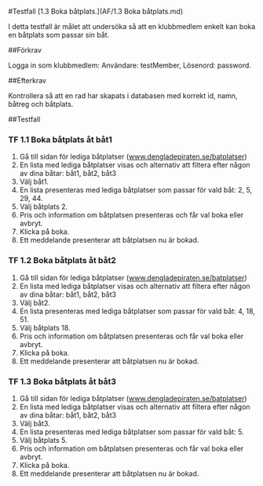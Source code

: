 #Testfall [1.3 Boka båtplats.](AF/1.3 Boka båtplats.md)

I detta testfall är målet att undersöka så att en klubbmedlem enkelt kan boka en båtplats som passar sin båt.

##Förkrav

Logga in som klubbmedlem: Användare: testMember, Lösenord: password.

##Efterkrav

Kontrollera så att en rad har skapats i databasen med korrekt id, namn, båtreg och båtplats.

##Testfall

### TF 1.1 Boka båtplats åt båt1

1. Gå till sidan för lediga båtplatser (www.dengladepiraten.se/batplatser)
2. En lista med lediga båtplatser visas och alternativ att filtera efter någon av dina båtar: båt1, båt2, båt3
3. Välj båt1.
4. En lista presenteras med lediga båtplatser som passar för vald båt: 2, 5, 29, 44.
5. Välj båtplats 2.
6. Pris och information om båtplatsen presenteras och får val boka eller avbryt.
7. Klicka på boka.
8. Ett meddelande presenterar att båtplatsen nu är bokad.

### TF 1.2 Boka båtplats åt båt2

1. Gå till sidan för lediga båtplatser (www.dengladepiraten.se/batplatser)
2. En lista med lediga båtplatser visas och alternativ att filtera efter någon av dina båtar: båt1, båt2, båt3
3. Välj båt2.
4. En lista presenteras med lediga båtplatser som passar för vald båt: 4, 18, 51.
5. Välj båtplats 18.
6. Pris och information om båtplatsen presenteras och får val boka eller avbryt.
7. Klicka på boka.
8. Ett meddelande presenterar att båtplatsen nu är bokad.

### TF 1.3 Boka båtplats åt båt3

1. Gå till sidan för lediga båtplatser (www.dengladepiraten.se/batplatser)
2. En lista med lediga båtplatser visas och alternativ att filtera efter någon av dina båtar: båt1, båt2, båt3
3. Välj båt3.
4. En lista presenteras med lediga båtplatser som passar för vald båt: 5.
5. Välj båtplats 5.
6. Pris och information om båtplatsen presenteras och får val boka eller avbryt.
7. Klicka på boka.
8. Ett meddelande presenterar att båtplatsen nu är bokad.
